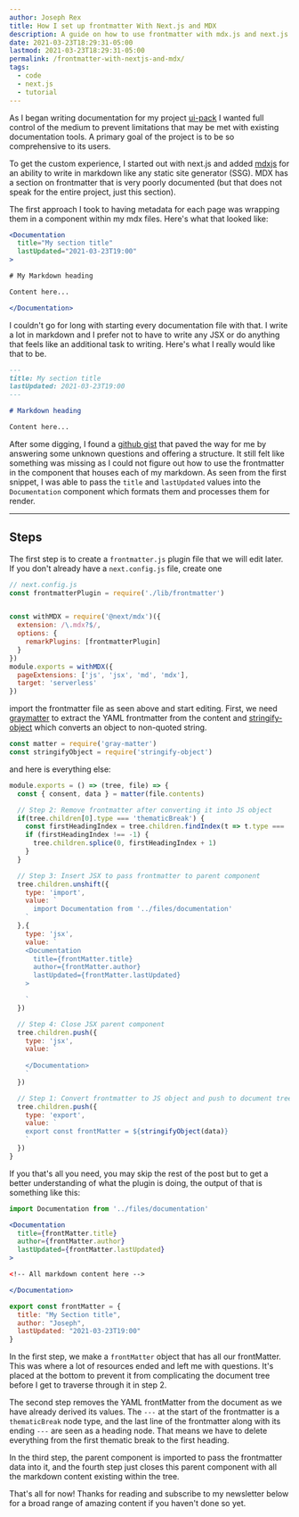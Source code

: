 ```yaml
---
author: Joseph Rex
title: How I set up frontmatter With Next.js and MDX
description: A guide on how to use frontmatter with mdx.js and next.js by creating a remark plugin
date: 2021-03-23T18:29:31-05:00
lastmod: 2021-03-23T18:29:31-05:00
permalink: /frontmatter-with-nextjs-and-mdx/
tags:
  - code
  - next.js
  - tutorial
---
```

As I began writing documentation for my project [ui-pack](https://ui-pack.js.org/docs/intro/principles) I wanted full control of the
medium to prevent limitations that may be met with existing documentation tools. A primary
goal of the project is to be so comprehensive to its users.
<!--more-->

To get the custom experience, I started out with next.js and added [mdxjs][2] for an ability to
write in markdown like any static site generator (SSG). MDX has a section on frontmatter
that is very poorly documented (but that does not speak for the entire project, just this section).

The first approach I took to having metadata for each page was wrapping them in a component within
my mdx files. Here's what that looked like:

```jsx
<Documentation
  title="My section title"
  lastUpdated="2021-03-23T19:00"
>

# My Markdown heading

Content here...

</Documentation>
```

I couldn't go for long with starting every documentation file with that. I write a lot in markdown
and I prefer not to have to write any JSX or do anything that feels like an additional task to
writing. Here's what I really would like that to be.

```md
---
title: My section title
lastUpdated: 2021-03-23T19:00
---

# Markdown heading

Content here...
```

After some digging, I found a [github gist][3] that paved the way for me by answering some unknown
questions and offering a structure. It still felt like something was missing as I could not figure
out how to use the frontmatter in the component that houses each of my markdown. As seen from the
first snippet, I was able to pass the `title` and `lastUpdated` values into the `Documentation`
component which formats them and processes them for render.

<hr>

## Steps
The first step is to create a `frontmatter.js` plugin file that we will edit later. If you don't
already have a `next.config.js` file, create one

```js
// next.config.js
const frontmatterPlugin = require('./lib/frontmatter')


const withMDX = require('@next/mdx')({
  extension: /\.mdx?$/,
  options: {
    remarkPlugins: [frontmatterPlugin]
  }
})
module.exports = withMDX({
  pageExtensions: ['js', 'jsx', 'md', 'mdx'],
  target: 'serverless'
})
```

import the frontmatter file as seen above and start editing. First, we need [graymatter][4] to extract
the YAML frontmatter from the content and [stringify-object][5] which converts an object to non-quoted
string.

```js
const matter = require('gray-matter')
const stringifyObject = require('stringify-object')
```

and here is everything else:

```js
module.exports = () => (tree, file) => {
  const { consent, data } = matter(file.contents)

  // Step 2: Remove frontmatter after converting it into JS object
  if(tree.children[0].type === 'thematicBreak') {
    const firstHeadingIndex = tree.children.findIndex(t => t.type === 'heading')
    if (firstHeadingIndex !== -1) {
      tree.children.splice(0, firstHeadingIndex + 1)
    }
  }

  // Step 3: Insert JSX to pass frontmatter to parent component
  tree.children.unshift({
    type: 'import',
    value: `
      import Documentation from '../files/documentation'
    `
  },{
    type: 'jsx',
    value: `
    <Documentation
      title={frontMatter.title}
      author={frontMatter.author}
      lastUpdated={frontMatter.lastUpdated}
    >

    `
  })

  // Step 4: Close JSX parent component
  tree.children.push({
    type: 'jsx',
    value: `
    
    </Documentation>
    `
  })

  // Step 1: Convert frontmatter to JS object and push to document tree
  tree.children.push({
    type: 'export',
    value: `
    export const frontMatter = ${stringifyObject(data)}
    `
  })
}
```

If you that's all you need, you may skip the rest of the post but to get a better
understanding of what the plugin is doing, the output of that is something like this:

```jsx
import Documentation from '../files/documentation'

<Documentation
  title={frontMatter.title}
  author={frontMatter.author}
  lastUpdated={frontMatter.lastUpdated}
>

<!-- All markdown content here -->

</Documentation>

export const frontMatter = {
  title: "My Section title",
  author: "Joseph",
  lastUpdated: "2021-03-23T19:00"
}
```

In the first step, we make a `frontMatter` object that has all our frontMatter. This was
where a lot of resources ended and left me with questions. It's placed at the bottom to
prevent it from complicating the document tree before I get to traverse through it in
step 2.

The second step removes the YAML frontMatter from the document as we have already
derived its values. The `---` at the start of the frontmatter is a `thematicBreak` node
type, and the last line of the frontmatter along with its ending `---` are seen as a
heading node. That means we have to delete everything from the first thematic break to
the first heading.

In the third step, the parent component is imported to pass the frontmatter data into it,
and the fourth step just closes this parent component with all the markdown content
existing within the tree.

That's all for now! Thanks for reading and subscribe to my newsletter below for a broad
range of amazing content if you haven't done so yet.


[1]: https://ui-pack.js.org/docs/intro/principles
[2]: https://mdxjs.com/
[3]: https://gist.github.com/sudkumar/70834062f9243558846249f2c2f98902
[4]: https://npm.im/gray-matter
[5]: https://npm.im/stringify-object
